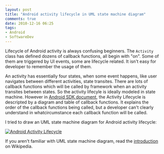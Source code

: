 ```yaml
---
layout: post
title: "Android activity lifecycle in UML state machine diagram"
comments: true
date: 2010-12-16 06:25
tags:
- Android
- SoftwareDev
---
```

Lifecycle of Android activity is always confusing beginners. The `Activity` class has defined dozens of callback functions, all begin with "on". Some of them are triggered by UI events, some are lifecycle related. It isn't easy for developer to remember the usage of them.

An activity has essentially four states, when some event happens, like user navigates between different activities, state transites. There are lots of callback functions which will be called by framework when an activity transites between states. So the activity lifecyle is ideally modeled in state machine. However in [Android SDK document](http://developer.android.com/reference/android/app/Activity.html#ActivityLifecycle), the Activity Lifecycle is descripted by a diagram and table of callback functions. It explains the order of the callback functions being called, but a developer can't clearly understand in whatcircumstance each callback function will be called.

I tried to draw an UML state machine diagram for Android activity lifecycle:

[![Android Activity Lifecycle](http://farm6.static.flickr.com/5241/5264062473_22989eacb7_b.jpg)](http://www.flickr.com/photos/leoliang/5264062473/)

If you aren't familiar with UML state machine diagram, read the [introduction](http://en.wikipedia.org/wiki/UML_state_machine) on Wikipedia.
